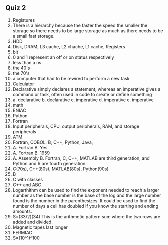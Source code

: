## **Quiz 2**
1. Registures  
2. There is a hierarchy because the faster the speed the smaller the storage so there needs to be large storage as much as there needs to be a small fast storage.  
3. HDD  
4. Disk, DRAM, L3 cache, L2 chache, L1 cache, Registers  
5. bit  
6. 0 and 1 represent an off or on status respectively  
7. less than a ns  
8. the 40's  
9. the 70's  
10. a computer that had to be rewired to perform a new task  
11. Calculator  
12. Declarative simply declares a statement, whereas an imperative gives a command or task, often used in code to create or define something  
13. a. declarative b. declarative c. imperative d. imperative e. imperative  
14. math  
15. ENIAC  
16. Python   
17. Fortran  
18. Input peripherals, CPU, output peripherals, RAM, and storage peripherals  
19. ATM  
20. Fortran, COBOL, B, C++, Python, Java,  
21. A. Fortran B. Yes  
22. A. Fortran B. 1959  
23. A. Assembly B. Fortran, C, C++, MATLAB are third generation, and Python and R are fourth generation  
24. C(70s), C++(80s), MATLAB(80s), Python(90s)  
25. B  
26. C with classes  
27. C++ and ABC  
28. Logarthithm can be used to find the exponent needed to reach a larger number as the base number is the base of the log and the large number found is the number in the parenthesizes. It could be used to find the number of days a cell has doubled if you know the starting and ending amounts.  
29. S=(33/2)(34) This is the arithmetic pattern sum where the two rows are added and divided. 
30. Magnetic tapes last longer  
31. FERMIAC  
32. S=(10^1)^100  
